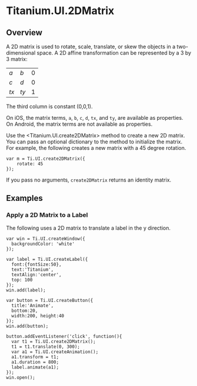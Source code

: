 # Titanium.UI.2DMatrix

<ProxySummary/>

## Overview

A 2D matrix is used to rotate, scale, translate, or skew the objects in a two-dimensional space.
A 2D affine transformation can be  represented by a 3 by 3 matrix:

<table>
<tr><td><i>a</i></td><td><i>b</i></td><td>0</td></tr>
<tr><td><i>c</i></td><td><i>d</i></td><td>0</td></tr>
<tr><td><i>tx</i></td><td><i>ty</i></td><td>1</td></tr>
</table>

The third column is constant (0,0,1).

On iOS, the matrix terms, `a`, `b`, `c`, `d`, `tx`, and `ty`,
are available as properties. On Android, the matrix terms are not available as properties.

Use the <Titanium.UI.create2DMatrix> method to create a new 2D matrix. You can
pass an optional <MatrixCreationDict> dictionary to the method to initialize the
matrix. For example, the following creates a new matrix with a 45 degree rotation.

    var m = Ti.UI.create2DMatrix({
        rotate: 45
    });

If you pass no arguments, `create2DMatrix` returns an identity matrix.

## Examples

### Apply a 2D Matrix to a Label

The following uses a 2D matrix to translate a label in the y direction.

    var win = Ti.UI.createWindow({
      backgroundColor: 'white'
    });

    var label = Ti.UI.createLabel({
      font:{fontSize:50},
      text:'Titanium',
      textAlign:'center',
      top: 100
    });
    win.add(label);

    var button = Ti.UI.createButton({
      title:'Animate',
      bottom:20,
      width:200, height:40
    });
    win.add(button);

    button.addEventListener('click', function(){
      var t1 = Ti.UI.create2DMatrix();
      t1 = t1.translate(0, 300);
      var a1 = Ti.UI.createAnimation();
      a1.transform = t1;
      a1.duration = 800;
      label.animate(a1);
    });
    win.open();

<ApiDocs/>
